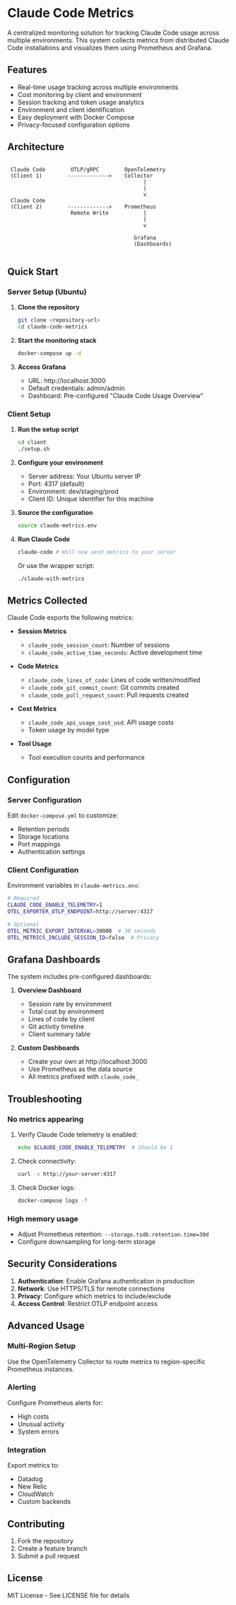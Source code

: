 # Claude Code Metrics

A centralized monitoring solution for tracking Claude Code usage across multiple environments. This system collects metrics from distributed Claude Code installations and visualizes them using Prometheus and Grafana.

## Features

- Real-time usage tracking across multiple environments
- Cost monitoring by client and environment
- Session tracking and token usage analytics
- Environment and client identification
- Easy deployment with Docker Compose
- Privacy-focused configuration options

## Architecture

```
                                                          
 Claude Code        OTLP/gRPC        OpenTelemetry      
 (Client 1)        ------------->    Collector          
                                           |              
                                           |              
                                           v
 Claude Code                                              
 (Client 2)        ------------->    Prometheus         
                    Remote Write           |              
                                           |              
                                           v
                                                            
                                        Grafana            
                                        (Dashboards)       
                                                            
```

## Quick Start

### Server Setup (Ubuntu)

1. **Clone the repository**
   ```bash
   git clone <repository-url>
   cd claude-code-metrics
   ```

2. **Start the monitoring stack**
   ```bash
   docker-compose up -d
   ```

3. **Access Grafana**
   - URL: http://localhost:3000
   - Default credentials: admin/admin
   - Dashboard: Pre-configured "Claude Code Usage Overview"

### Client Setup

1. **Run the setup script**
   ```bash
   cd client
   ./setup.sh
   ```

2. **Configure your environment**
   - Server address: Your Ubuntu server IP
   - Port: 4317 (default)
   - Environment: dev/staging/prod
   - Client ID: Unique identifier for this machine

3. **Source the configuration**
   ```bash
   source claude-metrics.env
   ```

4. **Run Claude Code**
   ```bash
   claude-code # Will now send metrics to your server
   ```

   Or use the wrapper script:
   ```bash
   ./claude-with-metrics
   ```

## Metrics Collected

Claude Code exports the following metrics:

- **Session Metrics**
  - `claude_code_session_count`: Number of sessions
  - `claude_code_active_time_seconds`: Active development time

- **Code Metrics**
  - `claude_code_lines_of_code`: Lines of code written/modified
  - `claude_code_git_commit_count`: Git commits created
  - `claude_code_pull_request_count`: Pull requests created

- **Cost Metrics**
  - `claude_code_api_usage_cost_usd`: API usage costs
  - Token usage by model type

- **Tool Usage**
  - Tool execution counts and performance

## Configuration

### Server Configuration

Edit `docker-compose.yml` to customize:
- Retention periods
- Storage locations
- Port mappings
- Authentication settings

### Client Configuration

Environment variables in `claude-metrics.env`:

```bash
# Required
CLAUDE_CODE_ENABLE_TELEMETRY=1
OTEL_EXPORTER_OTLP_ENDPOINT=http://server:4317

# Optional
OTEL_METRIC_EXPORT_INTERVAL=30000  # 30 seconds
OTEL_METRICS_INCLUDE_SESSION_ID=false  # Privacy
```

## Grafana Dashboards

The system includes pre-configured dashboards:

1. **Overview Dashboard**
   - Session rate by environment
   - Total cost by environment
   - Lines of code by client
   - Git activity timeline
   - Client summary table

2. **Custom Dashboards**
   - Create your own at http://localhost:3000
   - Use Prometheus as the data source
   - All metrics prefixed with `claude_code_`

## Troubleshooting

### No metrics appearing
1. Verify Claude Code telemetry is enabled:
   ```bash
   echo $CLAUDE_CODE_ENABLE_TELEMETRY  # Should be 1
   ```

2. Check connectivity:
   ```bash
   curl -v http://your-server:4317
   ```

3. Check Docker logs:
   ```bash
   docker-compose logs -f
   ```

### High memory usage
- Adjust Prometheus retention: `--storage.tsdb.retention.time=30d`
- Configure downsampling for long-term storage

## Security Considerations

1. **Authentication**: Enable Grafana authentication in production
2. **Network**: Use HTTPS/TLS for remote connections
3. **Privacy**: Configure which metrics to include/exclude
4. **Access Control**: Restrict OTLP endpoint access

## Advanced Usage

### Multi-Region Setup
Use the OpenTelemetry Collector to route metrics to region-specific Prometheus instances.

### Alerting
Configure Prometheus alerts for:
- High costs
- Unusual activity
- System errors

### Integration
Export metrics to:
- Datadog
- New Relic
- CloudWatch
- Custom backends

## Contributing

1. Fork the repository
2. Create a feature branch
3. Submit a pull request

## License

MIT License - See LICENSE file for details